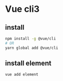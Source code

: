# Vue cli3

## install

```bash
npm install -g @vue/cli
# OR
yarn global add @vue/cli

```

## install element

```bash
vue add element


```
